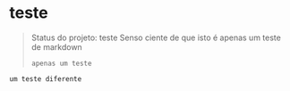 # teste
> Status do projeto: teste
Senso ciente de que isto é apenas um teste de markdown
> ```
> apenas um teste
> ```
```
um teste diferente
```

